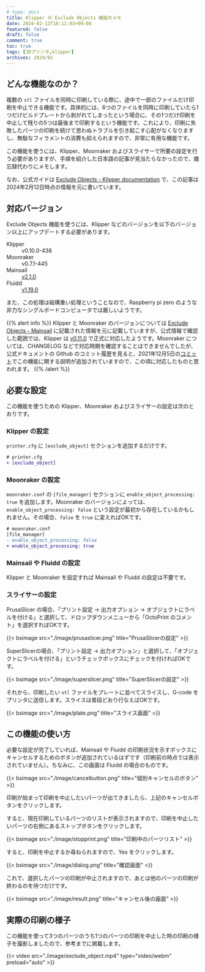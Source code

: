```yaml
---
# type: docs 
title: Klipper の Exclude Objects 機能のメモ
date: 2024-02-12T16:11:03+09:00
featured: false
draft: false
comment: true
toc: true
tags: [3Dプリンタ,klipper]
archives: 2024/02
---
```


## どんな機能なのか？

複数の `stl` ファイルを同時に印刷している際に、途中で一部のファイルだけ印刷を中止できる機能です。具体的には、6つのファイルを同時に印刷していたら1つだけビルドプレートから剥がれてしまったという場合に、その1つだけ印刷を中止して残りの5つは最後まで印刷するという機能です。これにより、印刷に失敗したパーツの印刷を続けて思わぬトラブルを引き起こす心配がなくなりますし、無駄なフィラメントの消費も抑えられますので、非常に有用な機能です。

この機能を使うには、Klipper、Moonraker およびスライサーで所要の設定を行う必要がありますが、手順を紹介した日本語の記事が見当たらなかったので、備忘録代わりにメモします。

なお、公式ガイドは [Exclude Objects - Klipper documentation](https://www.klipper3d.org/Exclude_Object.html) で、この記事は2024年2月12日時点の情報を元に書いています。

## 対応バージョン

Exclude Objects 機能を使うには、Klipper などのバージョンを以下のバージョン以上にアップデートする必要があります。
<dl>
	<dt>Klipper</dt>
	<dd>v0.10.0-438</dd>
	<dt>Moonraker</dt>
	<dd>v0.7.1-445</dd>
    <dt>Mainsail</dt>
    <dd><a href="https://github.com/mainsail-crew/mainsail/releases/tag/v2.1.0">v2.1.0</a></dd>
    <dt>Fluidd</dt>
    <dd><a href="https://github.com/fluidd-core/fluidd/blob/develop/CHANGELOG.md#1190-2022-07-10">v1.19.0</a>
</dd>
</dl>

また、この処理は結構重い処理ということなので、Raspberry pi zero のような非力なシングルボードコンピュータでは厳しいようです。

{{% alert info %}}
Klipper と Moonraker のバージョンについては <a href="https://docs.mainsail.xyz/overview/features/exclude-objects">Exclude Objects - Mainsail</a> に記載された情報を元に記載していますが、公式情報で確認した範囲では、Klipper は <a href="https://www.klipper3d.org/Releases.html#klipper-0110">v0.11.0</a> で正式に対応したようです。Moonraker については、CHANGELOG などで対応時期を確認することはできませんでしたが、公式ドキュメントの Github のコミット履歴を見ると、2021年12月5日の<a href="https://github.com/Arksine/moonraker/commit/b3d2307d36a7e8c72b283309bd25617a9dd36759">コミット</a>でこの機能に関する説明が追加されていますので、この頃に対応したものと思われます。
{{% /alert %}}

## 必要な設定

この機能を使うための Klipper、Moonraker およびスライサーの設定は次のとおりです。

### Klipper の設定

`printer.cfg` に `[exclude_object]` セクションを追加するだけです。

```diff
# printer.cfg
+ [exclude_object]
```
### Moonraker の設定

`moonraker.conf` の `[file_manager]` セクションに `enable_object_processing: true` を追加します。Moonraker のバージョンによっては、`enable_object_processing: false` という設定が最初から存在しているかもしれません。その場合、`false` を `true` に変えればOKです。

```diff
# moonraker.conf
[file_manager]
- enable_object_processing: false
+ enable_object_processing: true
```

### Mainsail や Fluidd の設定

Klipper と Moonraker を設定すれば Mainsail や Fluidd の設定は不要です。

### スライサーの設定

PrusaSlicer の場合、「プリント設定 → 出力オプション → オブジェクトにラベルを付ける」と選択して、ドロップダウンメニューから「OctoPrint のコメント」を選択すればOKです。

{{< bsimage src="./image/prusaslicer.png" title="PrusaSlicerの設定" >}}

SuperSlicerの場合、「プリント設定 → 出力オプション」と選択して、「オブジェクトにラベルを付ける」というチェックボックスにチェックを付ければOKです。

{{< bsimage src="./image/superslicer.png" title="SuperSlicerの設定" >}}

それから、印刷したい `stl` ファイルをプレートに並べてスライスし、G-code をプリンタに送信します。スライスは普段どおり行なえばOKです。

{{< bsimage src="./image/plate.png" title="スライス画面" >}}

## この機能の使い方

必要な設定が完了していれば、Mainsail や Fluidd の印刷状況を示すボックスにキャンセルするためのボタンが追加されているはずです（印刷前の時点では表示されていません）。ちなみに、この画面は Fluidd の場合のものです。

{{< bsimage src="./image/cancelbutton.png" title="個別キャンセルのボタン" >}}

印刷が始まって印刷を中止したいパーツが出てきましたら、上記のキャンセルボタンをクリックします。

すると、現在印刷しているパーツのリストが表示されますので、印刷を中止したいパーツの右側にあるストップボタンをクリックします。

{{< bsimage src="./image/stopprint.png" title="印刷中のパーツリスト" >}}
  
すると、印刷を中止するか尋ねられますので、Yes をクリックします。

{{< bsimage src="./image/dialog.png" title="確認画面" >}}

これで、選択したパーツの印刷が中止されますので、あとは他のパーツの印刷が終わるのを待つだけです。

{{< bsimage src="./image/result.png" title="キャンセル後の画面" >}}

## 実際の印刷の様子

この機能を使って3つのパーツのうち1つのパーツの印刷を中止した時の印刷の様子を撮影しましたので、参考までに掲載します。

{{< video src="./image/exclude_object.mp4" type="video/webm" preload="auto" >}}
